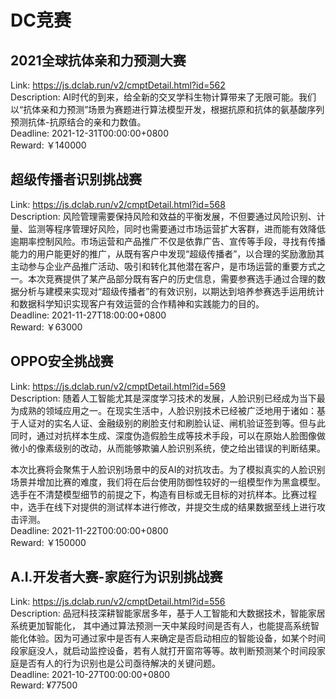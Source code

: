 # DC竞赛



## 2021全球抗体亲和力预测大赛

Link: https://js.dclab.run/v2/cmptDetail.html?id=562  
Description: AI时代的到来，给全新的交叉学科生物计算带来了无限可能。我们以“抗体亲和力预测”场景为赛题进行算法模型开发，根据抗原和抗体的氨基酸序列预测抗体-抗原结合的亲和力数值。   
Deadline: 2021-12-31T00:00:00+0800  
Reward: ￥140000  


## 超级传播者识别挑战赛

Link: https://js.dclab.run/v2/cmptDetail.html?id=568  
Description: 风险管理需要保持风险和效益的平衡发展，不但要通过风险识别、计量、监测等程序管理好风险，同时也需要通过市场运营扩大客群，进而能有效降低逾期率控制风险。市场运营和产品推广不仅是依靠广告、宣传等手段，寻找有传播能力的用户能更好的推广，从既有客户中发现“超级传播者”，以合理的奖励激励其主动参与企业产品推广活动、吸引和转化其他潜在客户，是市场运营的重要方式之一。本次竞赛提供了某产品部分既有客户的历史信息，需要参赛选手通过合理的数据分析与建模来实现对“超级传播者”的有效识别，以期达到培养参赛选手运用统计和数据科学知识实现客户有效运营的合作精神和实践能力的目的。  
Deadline: 2021-11-27T18:00:00+0800  
Reward: ￥63000  


## OPPO安全挑战赛

Link: https://js.dclab.run/v2/cmptDetail.html?id=569  
Description: 随着人工智能尤其是深度学习技术的发展，人脸识别已经成为当下最为成熟的领域应用之一。在现实生活中，人脸识别技术已经被广泛地用于诸如：基于人证对的实名人证、金融级别的刷脸支付和刷脸认证、闸机验证签到等。但与此同时，通过对抗样本生成、深度伪造假脸生成等技术手段，可以在原始人脸图像做微小的像素级别的改动，从而能够欺骗人脸识别系统，使之给出错误的判断结果。

本次比赛将会聚焦于人脸识别场景中的反AI的对抗攻击。为了模拟真实的人脸识别场景并增加比赛的难度，我们将在后台使用防御性较好的一组模型作为黑盒模型。选手在不清楚模型细节的前提之下，构造有目标或无目标的对抗样本。比赛过程中，选手在线下对提供的测试样本进行修改，并提交生成的结果数据至线上进行攻击评测。  
Deadline: 2021-11-22T00:00:00+0800  
Reward: ￥150000  


## A.I.开发者大赛-家庭行为识别挑战赛

Link: https://js.dclab.run/v2/cmptDetail.html?id=556  
Description: 品冠科技深耕智能家居多年，基于人工智能和大数据技术，智能家居系统更加智能化， 其中通过算法预测一天中某段时间是否有人，也能提高系统智能化体验。因为可通过家中是否有人来确定是否启动相应的智能设备，如某个时间段家庭没人，就启动监控设备，若有人就打开窗帘等等。故判断预测某个时间段家庭是否有人的行为识别也是公司亟待解决的关键问题。  
Deadline: 2021-10-27T00:00:00+0800  
Reward: ¥77500  

